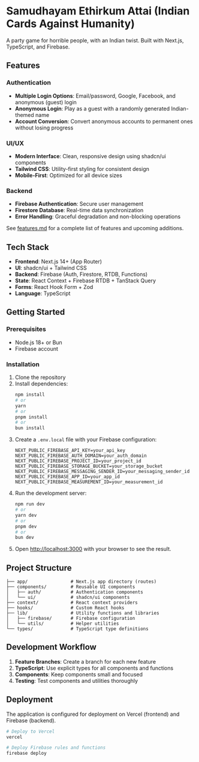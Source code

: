 # Samudhayam Ethirkum Attai (Indian Cards Against Humanity)

A party game for horrible people, with an Indian twist. Built with Next.js, TypeScript, and Firebase.

## Features

### Authentication
- **Multiple Login Options**: Email/password, Google, Facebook, and anonymous (guest) login
- **Anonymous Login**: Play as a guest with a randomly generated Indian-themed name
- **Account Conversion**: Convert anonymous accounts to permanent ones without losing progress

### UI/UX
- **Modern Interface**: Clean, responsive design using shadcn/ui components
- **Tailwind CSS**: Utility-first styling for consistent design
- **Mobile-First**: Optimized for all device sizes

### Backend
- **Firebase Authentication**: Secure user management
- **Firestore Database**: Real-time data synchronization
- **Error Handling**: Graceful degradation and non-blocking operations

See [features.md](./features.md) for a complete list of features and upcoming additions.

## Tech Stack

- **Frontend**: Next.js 14+ (App Router)
- **UI**: shadcn/ui + Tailwind CSS
- **Backend**: Firebase (Auth, Firestore, RTDB, Functions)
- **State**: React Context + Firebase RTDB + TanStack Query
- **Forms**: React Hook Form + Zod
- **Language**: TypeScript

## Getting Started

### Prerequisites
- Node.js 18+ or Bun
- Firebase account

### Installation

1. Clone the repository
2. Install dependencies:
   ```bash
   npm install
   # or
   yarn
   # or
   pnpm install
   # or
   bun install
   ```
3. Create a `.env.local` file with your Firebase configuration:
   ```
   NEXT_PUBLIC_FIREBASE_API_KEY=your_api_key
   NEXT_PUBLIC_FIREBASE_AUTH_DOMAIN=your_auth_domain
   NEXT_PUBLIC_FIREBASE_PROJECT_ID=your_project_id
   NEXT_PUBLIC_FIREBASE_STORAGE_BUCKET=your_storage_bucket
   NEXT_PUBLIC_FIREBASE_MESSAGING_SENDER_ID=your_messaging_sender_id
   NEXT_PUBLIC_FIREBASE_APP_ID=your_app_id
   NEXT_PUBLIC_FIREBASE_MEASUREMENT_ID=your_measurement_id
   ```
4. Run the development server:
   ```bash
   npm run dev
   # or
   yarn dev
   # or
   pnpm dev
   # or
   bun dev
   ```
5. Open [http://localhost:3000](http://localhost:3000) with your browser to see the result.

## Project Structure

```
├── app/                # Next.js app directory (routes)
├── components/         # Reusable UI components
│   ├── auth/           # Authentication components
│   └── ui/             # shadcn/ui components
├── context/            # React context providers
├── hooks/              # Custom React hooks
├── lib/                # Utility functions and libraries
│   ├── firebase/       # Firebase configuration
│   └── utils/          # Helper utilities
└── types/              # TypeScript type definitions
```

## Development Workflow

1. **Feature Branches**: Create a branch for each new feature
2. **TypeScript**: Use explicit types for all components and functions
3. **Components**: Keep components small and focused
4. **Testing**: Test components and utilities thoroughly

## Deployment

The application is configured for deployment on Vercel (frontend) and Firebase (backend).

```bash
# Deploy to Vercel
vercel

# Deploy Firebase rules and functions
firebase deploy
```
